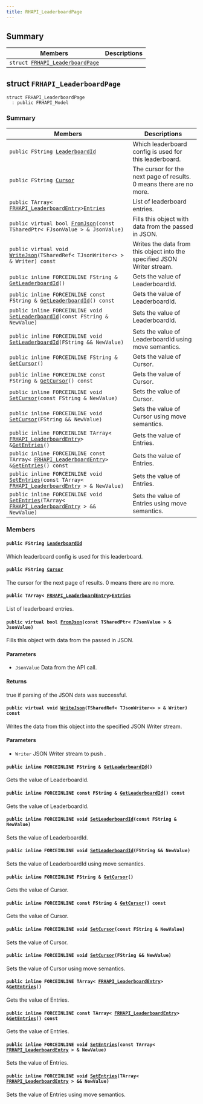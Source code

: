 ```yaml
---
title: RHAPI_LeaderboardPage
---
```


## Summary

 Members                        | Descriptions                                
--------------------------------|---------------------------------------------
`struct `[`FRHAPI_LeaderboardPage`](#structFRHAPI__LeaderboardPage) | 

## struct `FRHAPI_LeaderboardPage` <a id="structFRHAPI__LeaderboardPage"></a>

```
struct FRHAPI_LeaderboardPage
  : public FRHAPI_Model
```

### Summary

 Members                        | Descriptions                                
--------------------------------|---------------------------------------------
`public FString `[`LeaderboardId`](#structFRHAPI__LeaderboardPage_1ad6561da079dfabbc033257415f3a609c) | Which leaderboard config is used for this leaderboard.
`public FString `[`Cursor`](#structFRHAPI__LeaderboardPage_1a353ca38f608a1e69d4c0a6d1f438a4c4) | The cursor for the next page of results. 0 means there are no more.
`public TArray< `[`FRHAPI_LeaderboardEntry`](RHAPI_LeaderboardEntry.md#structFRHAPI__LeaderboardEntry)` > `[`Entries`](#structFRHAPI__LeaderboardPage_1a164b6c65fbb7e4bce037229fb8705db7) | List of leaderboard entries.
`public virtual bool `[`FromJson`](#structFRHAPI__LeaderboardPage_1a2e4912041f4fc37e5b256dbe1353709f)`(const TSharedPtr< FJsonValue > & JsonValue)` | Fills this object with data from the passed in JSON.
`public virtual void `[`WriteJson`](#structFRHAPI__LeaderboardPage_1ac77ed9ba8726d1d370b24fd33a54cb4f)`(TSharedRef< TJsonWriter<> > & Writer) const` | Writes the data from this object into the specified JSON Writer stream.
`public inline FORCEINLINE FString & `[`GetLeaderboardId`](#structFRHAPI__LeaderboardPage_1aacdbd88abee562d6094d75f91ce39b57)`()` | Gets the value of LeaderboardId.
`public inline FORCEINLINE const FString & `[`GetLeaderboardId`](#structFRHAPI__LeaderboardPage_1aaff5eba882d726af80bc5b8bbdef377f)`() const` | Gets the value of LeaderboardId.
`public inline FORCEINLINE void `[`SetLeaderboardId`](#structFRHAPI__LeaderboardPage_1a734e4aa38dc383fca4de4b97888e8d6f)`(const FString & NewValue)` | Sets the value of LeaderboardId.
`public inline FORCEINLINE void `[`SetLeaderboardId`](#structFRHAPI__LeaderboardPage_1a536715a890d188f9568b307d65b0bcf8)`(FString && NewValue)` | Sets the value of LeaderboardId using move semantics.
`public inline FORCEINLINE FString & `[`GetCursor`](#structFRHAPI__LeaderboardPage_1a9443d87146130b139f9e43b53be27f2e)`()` | Gets the value of Cursor.
`public inline FORCEINLINE const FString & `[`GetCursor`](#structFRHAPI__LeaderboardPage_1a2b7197522fc58ae8f25c08e72404936d)`() const` | Gets the value of Cursor.
`public inline FORCEINLINE void `[`SetCursor`](#structFRHAPI__LeaderboardPage_1a1885834d78882548efc3f4cb6b65b641)`(const FString & NewValue)` | Sets the value of Cursor.
`public inline FORCEINLINE void `[`SetCursor`](#structFRHAPI__LeaderboardPage_1ae06f0a2537172b51d1180358ed8e6d92)`(FString && NewValue)` | Sets the value of Cursor using move semantics.
`public inline FORCEINLINE TArray< `[`FRHAPI_LeaderboardEntry`](RHAPI_LeaderboardEntry.md#structFRHAPI__LeaderboardEntry)` > & `[`GetEntries`](#structFRHAPI__LeaderboardPage_1a37789e0566ed1047c0b86263e5362510)`()` | Gets the value of Entries.
`public inline FORCEINLINE const TArray< `[`FRHAPI_LeaderboardEntry`](RHAPI_LeaderboardEntry.md#structFRHAPI__LeaderboardEntry)` > & `[`GetEntries`](#structFRHAPI__LeaderboardPage_1ac4d6736b8d91eecf99d21b4aa25e9276)`() const` | Gets the value of Entries.
`public inline FORCEINLINE void `[`SetEntries`](#structFRHAPI__LeaderboardPage_1aceac824e36613424974487aa5601266e)`(const TArray< `[`FRHAPI_LeaderboardEntry`](RHAPI_LeaderboardEntry.md#structFRHAPI__LeaderboardEntry)` > & NewValue)` | Sets the value of Entries.
`public inline FORCEINLINE void `[`SetEntries`](#structFRHAPI__LeaderboardPage_1aa3fbbf1f40033f120d32e60004db36c3)`(TArray< `[`FRHAPI_LeaderboardEntry`](RHAPI_LeaderboardEntry.md#structFRHAPI__LeaderboardEntry)` > && NewValue)` | Sets the value of Entries using move semantics.

### Members

#### `public FString `[`LeaderboardId`](#structFRHAPI__LeaderboardPage_1ad6561da079dfabbc033257415f3a609c) <a id="structFRHAPI__LeaderboardPage_1ad6561da079dfabbc033257415f3a609c"></a>

Which leaderboard config is used for this leaderboard.

#### `public FString `[`Cursor`](#structFRHAPI__LeaderboardPage_1a353ca38f608a1e69d4c0a6d1f438a4c4) <a id="structFRHAPI__LeaderboardPage_1a353ca38f608a1e69d4c0a6d1f438a4c4"></a>

The cursor for the next page of results. 0 means there are no more.

#### `public TArray< `[`FRHAPI_LeaderboardEntry`](RHAPI_LeaderboardEntry.md#structFRHAPI__LeaderboardEntry)` > `[`Entries`](#structFRHAPI__LeaderboardPage_1a164b6c65fbb7e4bce037229fb8705db7) <a id="structFRHAPI__LeaderboardPage_1a164b6c65fbb7e4bce037229fb8705db7"></a>

List of leaderboard entries.

#### `public virtual bool `[`FromJson`](#structFRHAPI__LeaderboardPage_1a2e4912041f4fc37e5b256dbe1353709f)`(const TSharedPtr< FJsonValue > & JsonValue)` <a id="structFRHAPI__LeaderboardPage_1a2e4912041f4fc37e5b256dbe1353709f"></a>

Fills this object with data from the passed in JSON.

#### Parameters
* `JsonValue` Data from the API call.

#### Returns
true if parsing of the JSON data was successful.

#### `public virtual void `[`WriteJson`](#structFRHAPI__LeaderboardPage_1ac77ed9ba8726d1d370b24fd33a54cb4f)`(TSharedRef< TJsonWriter<> > & Writer) const` <a id="structFRHAPI__LeaderboardPage_1ac77ed9ba8726d1d370b24fd33a54cb4f"></a>

Writes the data from this object into the specified JSON Writer stream.

#### Parameters
* `Writer` JSON Writer stream to push .

#### `public inline FORCEINLINE FString & `[`GetLeaderboardId`](#structFRHAPI__LeaderboardPage_1aacdbd88abee562d6094d75f91ce39b57)`()` <a id="structFRHAPI__LeaderboardPage_1aacdbd88abee562d6094d75f91ce39b57"></a>

Gets the value of LeaderboardId.

#### `public inline FORCEINLINE const FString & `[`GetLeaderboardId`](#structFRHAPI__LeaderboardPage_1aaff5eba882d726af80bc5b8bbdef377f)`() const` <a id="structFRHAPI__LeaderboardPage_1aaff5eba882d726af80bc5b8bbdef377f"></a>

Gets the value of LeaderboardId.

#### `public inline FORCEINLINE void `[`SetLeaderboardId`](#structFRHAPI__LeaderboardPage_1a734e4aa38dc383fca4de4b97888e8d6f)`(const FString & NewValue)` <a id="structFRHAPI__LeaderboardPage_1a734e4aa38dc383fca4de4b97888e8d6f"></a>

Sets the value of LeaderboardId.

#### `public inline FORCEINLINE void `[`SetLeaderboardId`](#structFRHAPI__LeaderboardPage_1a536715a890d188f9568b307d65b0bcf8)`(FString && NewValue)` <a id="structFRHAPI__LeaderboardPage_1a536715a890d188f9568b307d65b0bcf8"></a>

Sets the value of LeaderboardId using move semantics.

#### `public inline FORCEINLINE FString & `[`GetCursor`](#structFRHAPI__LeaderboardPage_1a9443d87146130b139f9e43b53be27f2e)`()` <a id="structFRHAPI__LeaderboardPage_1a9443d87146130b139f9e43b53be27f2e"></a>

Gets the value of Cursor.

#### `public inline FORCEINLINE const FString & `[`GetCursor`](#structFRHAPI__LeaderboardPage_1a2b7197522fc58ae8f25c08e72404936d)`() const` <a id="structFRHAPI__LeaderboardPage_1a2b7197522fc58ae8f25c08e72404936d"></a>

Gets the value of Cursor.

#### `public inline FORCEINLINE void `[`SetCursor`](#structFRHAPI__LeaderboardPage_1a1885834d78882548efc3f4cb6b65b641)`(const FString & NewValue)` <a id="structFRHAPI__LeaderboardPage_1a1885834d78882548efc3f4cb6b65b641"></a>

Sets the value of Cursor.

#### `public inline FORCEINLINE void `[`SetCursor`](#structFRHAPI__LeaderboardPage_1ae06f0a2537172b51d1180358ed8e6d92)`(FString && NewValue)` <a id="structFRHAPI__LeaderboardPage_1ae06f0a2537172b51d1180358ed8e6d92"></a>

Sets the value of Cursor using move semantics.

#### `public inline FORCEINLINE TArray< `[`FRHAPI_LeaderboardEntry`](RHAPI_LeaderboardEntry.md#structFRHAPI__LeaderboardEntry)` > & `[`GetEntries`](#structFRHAPI__LeaderboardPage_1a37789e0566ed1047c0b86263e5362510)`()` <a id="structFRHAPI__LeaderboardPage_1a37789e0566ed1047c0b86263e5362510"></a>

Gets the value of Entries.

#### `public inline FORCEINLINE const TArray< `[`FRHAPI_LeaderboardEntry`](RHAPI_LeaderboardEntry.md#structFRHAPI__LeaderboardEntry)` > & `[`GetEntries`](#structFRHAPI__LeaderboardPage_1ac4d6736b8d91eecf99d21b4aa25e9276)`() const` <a id="structFRHAPI__LeaderboardPage_1ac4d6736b8d91eecf99d21b4aa25e9276"></a>

Gets the value of Entries.

#### `public inline FORCEINLINE void `[`SetEntries`](#structFRHAPI__LeaderboardPage_1aceac824e36613424974487aa5601266e)`(const TArray< `[`FRHAPI_LeaderboardEntry`](RHAPI_LeaderboardEntry.md#structFRHAPI__LeaderboardEntry)` > & NewValue)` <a id="structFRHAPI__LeaderboardPage_1aceac824e36613424974487aa5601266e"></a>

Sets the value of Entries.

#### `public inline FORCEINLINE void `[`SetEntries`](#structFRHAPI__LeaderboardPage_1aa3fbbf1f40033f120d32e60004db36c3)`(TArray< `[`FRHAPI_LeaderboardEntry`](RHAPI_LeaderboardEntry.md#structFRHAPI__LeaderboardEntry)` > && NewValue)` <a id="structFRHAPI__LeaderboardPage_1aa3fbbf1f40033f120d32e60004db36c3"></a>

Sets the value of Entries using move semantics.


